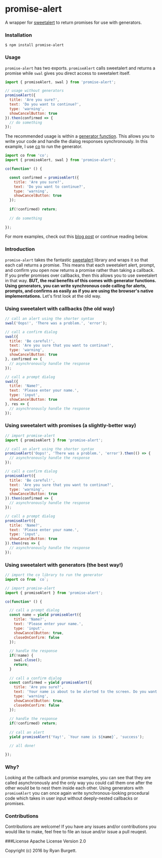 # promise-alert
A wrapper for [sweetalert](http://t4t5.github.io/sweetalert/) to return promises for use with generators.

### Installation
```
$ npm install promise-alert
```
### Usage
`promise-alert` has two exports. `promiseAlert` calls sweetalert and returns a promise while `swal` gives you direct access to sweetalert itself.
```js
import { promiseAlert, swal } from 'promise-alert';

// usage without generators
promiseAlert({
  title: 'Are you sure?',
  text: 'Do you want to continue?',
  type: 'warning',
  showCancelButton: true
}).then(confirmed => {
  // do something
});
```
The recommended usage is within a [generator function](https://developer.mozilla.org/en-US/docs/Web/JavaScript/Reference/Statements/function*). This allows you to write your code and handle the dialog responses synchronously. In this example, I use [co](https://www.npmjs.com/package/co) to run the generator.
```js
import co from 'co';
import { promiseAlert, swal } from 'promise-alert';

co(function* () {

  const confirmed = promiseAlert({
    title: 'Are you sure?',
    text: 'Do you want to continue?',
    type: 'warning',
    showCancelButton: true
  });
  
  if(!confirmed) return;
  
  // do something
  
});

```
For more examples, check out this [blog post](http://blog.burgettweb.net/2016/06/07/return-of-the-synchronous-alert-prompt-and-confirm/) or continue reading below.

### Introduction
`promise-alert` takes the fantastic [sweetalert](http://t4t5.github.io/sweetalert/) library and wraps it so that each call returns a promise. This means that each sweetalert alert, prompt, and confirm you open now returns a promise rather than taking a callback. If you prefer promises over callbacks, then this allows you to use sweetalert in that way. **BUT, the real benefits of this comes with generator functions. Using generators, you can write synchronous code calling for alerts, prompts, and confirms as easily as if you are using the browser's native implementations.** Let's first look at the old way.

### Using sweetalert with callbacks (the old way)
```js
// call an alert using the shorter syntax
swal('Oops!', 'There was a problem.', 'error');

// call a confirm dialog
swal({
  title: 'Be careful!',
  text: 'Are you sure that you want to continue?',
  type: 'warning',
  showCancelButton: true
}, confirmed => {
  // asynchronously handle the response
});

// call a prompt dialog
swal({
  title: 'Name?',
  text: 'Please enter your name.',
  type: 'input',
  showCancelButton: true
}, res => {
  // asynchronously handle the response
});

```

### Using sweetalert with promises (a slightly-better way)
```js
// import promise-alert
import { promiseAlert } from 'promise-alert';

// call an alert using the shorter syntax
promiseAlert('Oops!', 'There was a problem.', 'error').then(() => {
  // asynchronously handle the response
});

// call a confirm dialog
promiseAlert({
  title: 'Be careful!',
  text: 'Are you sure that you want to continue?',
  type: 'warning',
  showCancelButton: true
}).then(confirmed => {
  // asynchronously handle the response
});

// call a prompt dialog
promiseAlert({
  title: 'Name?',
  text: 'Please enter your name.',
  type: 'input',
  showCancelButton: true
}).then(res => {
  // asynchronously handle the response
});
```

### Using sweetalert with generators (the best way!)
```js
// import the co library to run the generator
import co from `co`;

// import promise-alert
import { promiseAlert } from 'promise-alert';

co(function* () {

  // call a prompt dialog
  const name = yield promiseAlert({
    title: 'Name?',
    text: 'Please enter your name.',
    type: 'input',
    showCancelButton: true,
    closeOnConfirm: false
  });
  
  // handle the response
  if(!name) {
    swal.close();
    return;
  }
  
  // call a confirm dialog
  const confirmed = yield promiseAlert({
    title: 'Are you sure?',
    text: 'Your name is about to be alerted to the screen. Do you want to continue?',
    type: 'warning',
    showCancelButton: true,
    closeOnConfirm: false
  });
  
  // handle the response
  if(!confirmed) return;
  
  // call an alert
  yield promiseAlert('Yay!', `Your name is ${name}`, 'success');

  // all done!

});

```

### Why?
Looking at the callback and promise examples, you can see that they are called asynchronously and the only way you could call them one after the other would be to nest them inside each other. Using generators with `promiseAlert` you can once again write synchronous-looking procedural code which takes in user input without deeply-nested callbacks or promises.

### Contributions
Contributions are welcome! If you have any issues and/or contributions you would like to make, feel free to file an issue and/or issue a pull reuqest.

###License
Apache License Version 2.0

Copyright (c) 2016 by Ryan Burgett.
